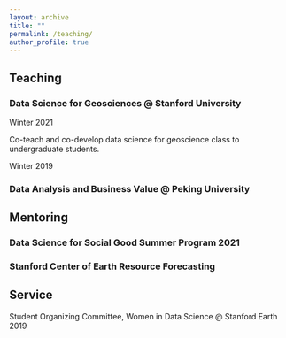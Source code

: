 ```yaml
---
layout: archive
title: ""
permalink: /teaching/
author_profile: true
---
```


## Teaching 
### Data Science for Geosciences @ Stanford University

Winter 2021

Co-teach and co-develop data science for geoscience class to undergraduate students. 

Winter 2019

### Data Analysis and Business Value @ Peking University


## Mentoring 

### Data Science for Social Good Summer Program 2021

### Stanford Center of Earth Resource Forecasting 

## Service
Student Organizing Committee, Women in Data Science @ Stanford Earth 2019